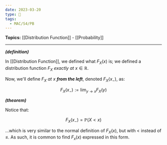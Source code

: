 ```yaml
---
date: 2023-03-20
type: 🧠
tags:
  - MAC/S4/PB
---
```


**Topics:** [[Distribution Function]] - [[Probability]]

---

_**(definition)**_

In [[Distribution Function]], we defined what $F_X(x)$ is; we defined a distribution function $F_X$ _exactly at_ $x \in \mathbb{R}$.

Now, we'll define _$F_X$ at $x$ **from the left**_, denoted $F_X(x_-)$, as:

$$
F_X(x_-) := \lim_{y \to x} F_X(y)
$$

_**(theorem)**_

Notice that:

$$
F_X(x_-) = \mathbb{P}(X < x)
$$

…which is very similar to the normal definition of $F_X(x)$, but with $<$ instead of $\leq$. As such, it is common to find $F_x(x)$ expressed in this form.
